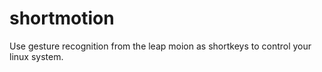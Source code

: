 shortmotion
===========

Use gesture recognition from the leap moion as shortkeys to control your linux system.

